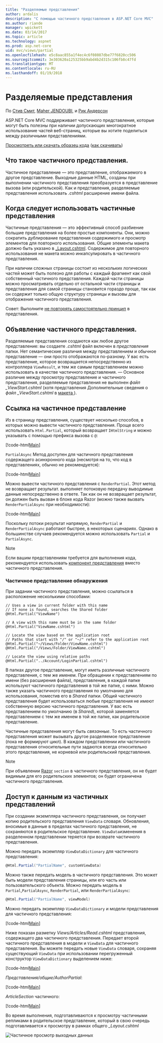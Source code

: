 ```yaml
---
title: "Разделяемые представления"
author: ardalis
description: "С помощью частичного представления в ASP.NET Core MVC"
ms.author: riande
manager: wpickett
ms.date: 03/14/2017
ms.topic: article
ms.technology: aspnet
ms.prod: asp.net-core
uid: mvc/views/partial
ms.openlocfilehash: e5c8aac855a1f4ec4c6f08087dbe77f6820cc506
ms.sourcegitcommit: 3e303620a125325bb9abd4b2d315c106fb8c47fd
ms.translationtype: MT
ms.contentlocale: ru-RU
ms.lasthandoff: 01/19/2018
---
```

# <a name="partial-views"></a>Разделяемые представления

По [Стив Смит](https://ardalis.com/), [Maher JENDOUBI](https://twitter.com/maherjend), и [Рик Андерсон](https://twitter.com/RickAndMSFT)

ASP.NET Core MVC поддерживает частичного представления, которые могут быть полезны при наличии допускающих многократное использование частей веб-страниц, которые вы хотите поделиться между различными представлениями.

[Просмотреть или скачать образец кода](https://github.com/aspnet/Docs/tree/master/aspnetcore/mvc/views/partial/sample) ([как скачивать](xref:tutorials/index#how-to-download-a-sample))

## <a name="what-are-partial-views"></a>Что такое частичного представления.

Частичное представление — это представление, отображаемого в другое представление. Выходные данные HTML, созданы при выполнении частичного представления преобразуется в представление вызова (или родительской). Как и представления, разделяемые представления использовать *.cshtml* расширение имени файла.

## <a name="when-should-i-use-partial-views"></a>Когда следует использовать частичные представления

Частичные представления — это эффективный способ разбиение большие представления на более простые компоненты. Они, можно сократить дублирование представления содержимого и просмотр элементов для повторного использования. Общие элементы макета должно быть указано в [_Layout.cshtml](layout.md). Содержимое для повторного использования не макета можно инкапсулировать в частичного представления.

При наличии сложных страницы состоит из нескольких логических частей может быть полезно для работы с каждый фрагмент как свой собственный частичного представления. Каждой части страницы можно просматривать отдельно от остальной части страницы и представления для самой страницы становится гораздо проще, так как он содержит только общую структуру страницы и вызовы для отображения частичного представления.

Совет: Выполните [не повторять самостоятельно принцип](http://deviq.com/don-t-repeat-yourself/) в представления.

## <a name="declaring-partial-views"></a>Объявление частичного представления.

Разделяемые представления создаются как любое другое представление: вы создаете *.cshtml* файл включен в *представления* папки. Нет семантические различия между представлением и обычное представление — они просто отображаются по-разному. У вас есть представление, которое возвращается непосредственно из контроллера `ViewResult`, и тем же самым представлением можно использовать в качестве частичного представления. — Основное различие между просмотру представление и частичного представления, разделяемые представления не выполнен *файл _ViewStart.cshtml* (хотя представления Дополнительные сведения о *файл _ViewStart.cshtml* в [макета ](layout.md)).

## <a name="referencing-a-partial-view"></a>Ссылка на частичное представление

Из в страницу представления, существует несколько способов, в которых можно вывести частичного представления. Проще всего использовать `Html.Partial`, который возвращает `IHtmlString` и можно указывать с помощью префикса вызова с `@`:

[!code-html[Main](partial/sample/src/PartialViewsSample/Views/Home/About.cshtml?range=9)]

`PartialAsync` Метод доступен для частичного представления содержащего асинхронного кода (несмотря на то, что код в представлениях, обычно не рекомендуется):

[!code-html[Main](partial/sample/src/PartialViewsSample/Views/Home/About.cshtml?range=8)]

Можно вывести частичного представления с `RenderPartial`. Этот метод не возвращает результат. выполняет потоковую передачу выводимые данные непосредственно в ответе. Так как он не возвращает результат, он должен быть вызван в блоке кода Razor (можно также вызвать `RenderPartialAsync` при необходимости):

[!code-html[Main](partial/sample/src/PartialViewsSample/Views/Home/About.cshtml?range=10-12)]

Поскольку потоки результат напрямую, `RenderPartial` и `RenderPartialAsync` работают быстрее, в некоторых сценариях. Однако в большинстве случаев рекомендуется можно использовать `Partial` и `PartialAsync`.

> [!NOTE]
> Если вашим представлениям требуется для выполнения кода, рекомендуется использовать [компонент представления](view-components.md) вместо частичного представления.

### <a name="partial-view-discovery"></a>Частичное представление обнаружения

При задании частичного представления, можно ссылаться в расположение несколькими способами:

```text
// Uses a view in current folder with this name
// If none is found, searches the Shared folder
@Html.Partial("ViewName")

// A view with this name must be in the same folder
@Html.Partial("ViewName.cshtml")

// Locate the view based on the application root
// Paths that start with "/" or "~/" refer to the application root
@Html.Partial("~/Views/Folder/ViewName.cshtml")
@Html.Partial("/Views/Folder/ViewName.cshtml")

// Locate the view using relative paths
@Html.Partial("../Account/LoginPartial.cshtml")
```

В папках другое представление, могут иметь различные частичного представления, с тем же именем. При обращении к представлениям по имени (без расширения файла), представления, в каждой папке используют частичного представления в той же папке, с ними. Можно также указать частичного представления по умолчанию для использования, поместив его в *Shared* папки. Общий частичного представления будет использоваться любые представления не имеют собственную версию частичного представления. У вас есть представлением по умолчанию (в *Shared*), которой заменяется представлением с тем же именем в той же папке, как родительское представление.

Частичные представления могут быть *связанные*. То есть частичного представления может вызывать другое разделяемое представление (пока не формируют цикл). В каждом представлении или частичного представления относительные пути задаются всегда относительно этого представления, не корневой или родительский представления.

> [!NOTE]
> При объявлении [Razor](razor.md) `section` в частичного представления, он не будет видимым для его родительских элементов; он будет ограничена частичного представления.

## <a name="accessing-data-from-partial-views"></a>Доступ к данным из частичных представлений

При создании экземпляра частичного представления, он получает копию родительского представления `ViewData` словаря. Обновления, вносимые в данные в пределах частичного представления, не сохраняются в родительское представление. `ViewData`изменения в разделенном представлении теряется при возврате частичного представления.

Можно передать экземпляр `ViewDataDictionary` для частичного представления:

```csharp
@Html.Partial("PartialName", customViewData)
   ```

Можно также передать модель в частичного представления. Это может быть модели представления страницы, или его часть или пользовательского объекта. Можно передать модель в `Partial`,`PartialAsync`, `RenderPartial`, или `RenderPartialAsync`:

```csharp
@Html.Partial("PartialName", viewModel)
   ```

Можно передать экземпляр `ViewDataDictionary` и модели представления для частичного представления:

[!code-html[Main](partial/sample/src/PartialViewsSample/Views/Articles/Read.cshtml?range=15-16)]

Ниже показан разметку *Views/Articles/Read.cshtml* представления, содержащего два частичного представления. Передает второй частичного представления в модели и `ViewData` для частичного представления. Вы можете передать новые `ViewData` словаря, сохраняя существующий `ViewData` при использовании перегруженный конструктор `ViewDataDictionary` выделением ниже:

[!code-html[Main](partial/sample/src/PartialViewsSample/Views/Articles/Read.cshtml)]

*Представления/общие/AuthorPartial*:

[!code-html[Main](partial/sample/src/PartialViewsSample/Views/Shared/AuthorPartial.cshtml)]

*ArticleSection* частичного:

[!code-html[Main](partial/sample/src/PartialViewsSample/Views/Articles/ArticleSection.cshtml)]

Во время выполнения, подготавливаются к просмотру частичными репликами в родительское представление, который в свою очередь подготавливается к просмотру в рамках общего *_Layout.cshtml*

![Частичное просмотр выходных данных](partial/_static/output.png)
